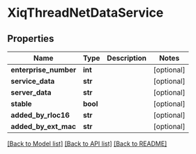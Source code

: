 # XiqThreadNetDataService

## Properties
Name | Type | Description | Notes
------------ | ------------- | ------------- | -------------
**enterprise_number** | **int** |  | [optional] 
**service_data** | **str** |  | [optional] 
**server_data** | **str** |  | [optional] 
**stable** | **bool** |  | [optional] 
**added_by_rloc16** | **str** |  | [optional] 
**added_by_ext_mac** | **str** |  | [optional] 

[[Back to Model list]](../README.md#documentation-for-models) [[Back to API list]](../README.md#documentation-for-api-endpoints) [[Back to README]](../README.md)


